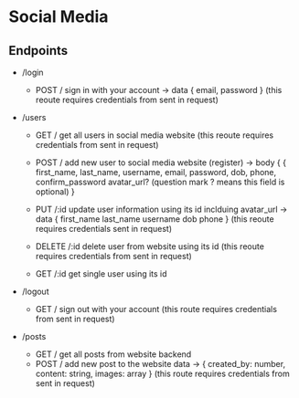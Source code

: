 # Social Media

## Endpoints

- /login
  - POST / sign in with your account -> data { email, password } (this reoute requires credentials from sent in request)

- /users
  - GET / get all users in social media website (this reoute requires credentials from sent in request)

  - POST / add new user to social media website (register) -> body { { 
      first_name,
      last_name,
      username,
      email,
      password,
      dob,
      phone,
      confirm_password
      avatar_url? (question mark ? means this field is optional)
    }

  - PUT /:id update user information using its id inclduing avatar_url -> data { first_name
      last_name
      username
      dob
      phone 
    } (this reoute requires credentials sent in request)

  - DELETE /:id delete user from website using its id (this reoute requires credentials from sent in request)

  - GET /:id get single user using its id

- /logout
  - GET / sign out with your account (this route requires credentials from sent in request)

- /posts
  - GET / get all posts from website backend
  - POST / add new post to the website data -> { created_by: number, content: string, images: array } (this route requires credentials from sent in request)




